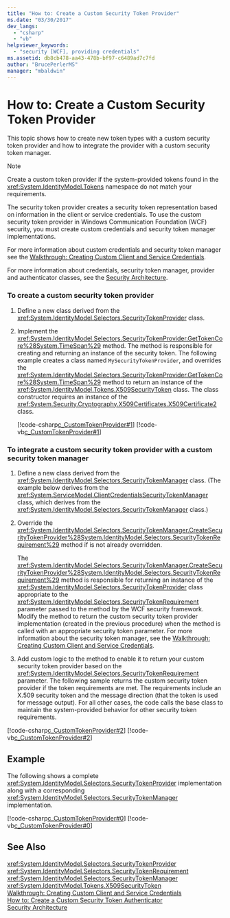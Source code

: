 ```yaml
---
title: "How to: Create a Custom Security Token Provider"
ms.date: "03/30/2017"
dev_langs: 
  - "csharp"
  - "vb"
helpviewer_keywords: 
  - "security [WCF], providing credentials"
ms.assetid: db8cb478-aa43-478b-bf97-c6489ad7c7fd
author: "BrucePerlerMS"
manager: "mbaldwin"
---
```

# How to: Create a Custom Security Token Provider
This topic shows how to create new token types with a custom security token provider and how to integrate the provider with a custom security token manager.  
  
> [!NOTE]
>  Create a custom token provider if the system-provided tokens found in the <xref:System.IdentityModel.Tokens> namespace do not match your requirements.  
  
 The security token provider creates a security token representation based on information in the client or service credentials. To use the custom security token provider in Windows Communication Foundation (WCF) security, you must create custom credentials and security token manager implementations.  
  
 For more information about custom credentials and security token manager see the [Walkthrough: Creating Custom Client and Service Credentials](../../../../docs/framework/wcf/extending/walkthrough-creating-custom-client-and-service-credentials.md).  
  
 For more information about credentials, security token manager, provider and authenticator classes, see the [Security Architecture](http://msdn.microsoft.com/library/16593476-d36a-408d-808c-ae6fd483e28f).  
  
### To create a custom security token provider  
  
1.  Define a new class derived from the <xref:System.IdentityModel.Selectors.SecurityTokenProvider> class.  
  
2.  Implement the <xref:System.IdentityModel.Selectors.SecurityTokenProvider.GetTokenCore%28System.TimeSpan%29> method. The method is responsible for creating and returning an instance of the security token. The following example creates a class named `MySecurityTokenProvider`, and overrides the <xref:System.IdentityModel.Selectors.SecurityTokenProvider.GetTokenCore%28System.TimeSpan%29> method to return an instance of the <xref:System.IdentityModel.Tokens.X509SecurityToken> class. The class constructor requires an instance of the <xref:System.Security.Cryptography.X509Certificates.X509Certificate2> class.  
  
     [!code-csharp[c_CustomTokenProvider#1](../../../../samples/snippets/csharp/VS_Snippets_CFX/c_customtokenprovider/cs/source.cs#1)]
     [!code-vb[c_CustomTokenProvider#1](../../../../samples/snippets/visualbasic/VS_Snippets_CFX/c_customtokenprovider/vb/source.vb#1)]  
  
### To integrate a custom security token provider with a custom security token manager  
  
1.  Define a new class derived from the <xref:System.IdentityModel.Selectors.SecurityTokenManager> class. (The example below derives from the <xref:System.ServiceModel.ClientCredentialsSecurityTokenManager> class, which derives from the <xref:System.IdentityModel.Selectors.SecurityTokenManager> class.)  
  
2.  Override the <xref:System.IdentityModel.Selectors.SecurityTokenManager.CreateSecurityTokenProvider%28System.IdentityModel.Selectors.SecurityTokenRequirement%29> method if is not already overridden.  
  
     The <xref:System.IdentityModel.Selectors.SecurityTokenManager.CreateSecurityTokenProvider%28System.IdentityModel.Selectors.SecurityTokenRequirement%29> method is responsible for returning an instance of the <xref:System.IdentityModel.Selectors.SecurityTokenProvider> class appropriate to the <xref:System.IdentityModel.Selectors.SecurityTokenRequirement> parameter passed to the method by the WCF security framework. Modify the method to return the custom security token provider implementation (created in the previous procedure) when the method is called with an appropriate security token parameter. For more information about the security token manager, see the [Walkthrough: Creating Custom Client and Service Credentials](../../../../docs/framework/wcf/extending/walkthrough-creating-custom-client-and-service-credentials.md).  
  
3.  Add custom logic to the method to enable it to return your custom security token provider based on the <xref:System.IdentityModel.Selectors.SecurityTokenRequirement> parameter. The following sample returns the custom security token provider if the token requirements are met. The requirements include an X.509 security token and the message direction (that the token is used for message output). For all other cases, the code calls the base class to maintain the system-provided behavior for other security token requirements.  
  
 [!code-csharp[c_CustomTokenProvider#2](../../../../samples/snippets/csharp/VS_Snippets_CFX/c_customtokenprovider/cs/source.cs#2)]
 [!code-vb[c_CustomTokenProvider#2](../../../../samples/snippets/visualbasic/VS_Snippets_CFX/c_customtokenprovider/vb/source.vb#2)]  
  
## Example  
 The following shows a complete <xref:System.IdentityModel.Selectors.SecurityTokenProvider> implementation along with a corresponding <xref:System.IdentityModel.Selectors.SecurityTokenManager> implementation.  
  
 [!code-csharp[c_CustomTokenProvider#0](../../../../samples/snippets/csharp/VS_Snippets_CFX/c_customtokenprovider/cs/source.cs#0)]
 [!code-vb[c_CustomTokenProvider#0](../../../../samples/snippets/visualbasic/VS_Snippets_CFX/c_customtokenprovider/vb/source.vb#0)]  
  
## See Also  
 <xref:System.IdentityModel.Selectors.SecurityTokenProvider>  
 <xref:System.IdentityModel.Selectors.SecurityTokenRequirement>  
 <xref:System.IdentityModel.Selectors.SecurityTokenManager>  
 <xref:System.IdentityModel.Tokens.X509SecurityToken>  
 [Walkthrough: Creating Custom Client and Service Credentials](../../../../docs/framework/wcf/extending/walkthrough-creating-custom-client-and-service-credentials.md)  
 [How to: Create a Custom Security Token Authenticator](../../../../docs/framework/wcf/extending/how-to-create-a-custom-security-token-authenticator.md)  
 [Security Architecture](http://msdn.microsoft.com/library/16593476-d36a-408d-808c-ae6fd483e28f)
